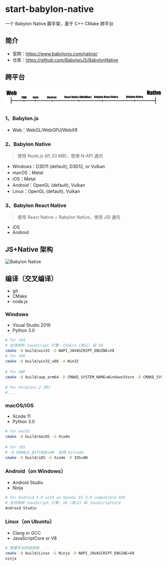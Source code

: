 # start-babylon-native
 一个 Babylon Native 脚手架，基于 C++ CMake 跨平台

## 简介
- 官网：https://www.babylonjs.com/native/
- 仓库：https://github.com/BabylonJS/BabylonNative

## 跨平台
![Babylon Native and Babylon React Native](https://github.com/BabylonJS/BabylonNative/blob/master/Documentation/Images/hybrid_app_spectrum.png)

### 1、Babylon.js
- Web：WebGL/WebGPU/WebXR

### 2、Babylon Native
> 使用 Node.js (约 20 MB)，使用 N-API 通讯
- Windows：D3D11 (default), D3D12, or Vulkan
- macOS：Metal
- iOS：Metal
- Android：OpenGL (default), Vulkan
- Linux：OpenGL (default), Vulkan

### 3、Babylon React Native
> 使用 React Native + Babylon Native，使用 JSI 通讯
- iOS
- Android

## JS+Native 架构
![Babylon Native](https://miro.medium.com/v2/resize:fit:720/format:webp/1*0PkLts2H4m082-sr4bwILw.png)

## 编译（交叉编译）
- git
- CMake
- node.js

### Windows
- Visual Studio 2019
- Python 3.0

```bash
# for x64
# 支持两种 JavaScript 引擎: Chakra (默认) 和 V8
cmake -B build/win32 -D NAPI_JAVASCRIPT_ENGINE=V8
# for x86
cmake -B build/win32_x86 -A Win32

# for UWP
cmake -B build/uwp_arm64 -D CMAKE_SYSTEM_NAME=WindowsStore -D CMAKE_SYSTEM_VERSION=10.0 -A arm64

# for HoloLens 2（XR）
# ...
```

### macOS/iOS
- Xcode 11
- Python 3.0

```bash
# for macOS
cmake -B build/macOS -G Xcode

# for iOS
# -D ENABLE_BITCODE=ON  启用 bitcode 
cmake -B build/iOS -G Xcode -D IOS=ON
```

### Android（on Windows）
- Android Studio
- Ninja

```bash
# for Android 5.0 with an OpenGL ES 3.0 compatible GPU
# 支持两种 JavaScript 引擎: V8 (默认) 和 JavaScriptCore
Android Studio
```

### Linux（on Ubuntu）
- Clang or GCC
- JavaScriptCore or V8

```bash
# 需要手动安装依赖
cmake -B build/Linux -G Ninja -D NAPI_JAVASCRIPT_ENGINE=V8
ninja
```
